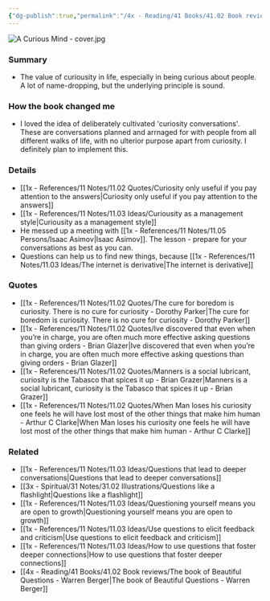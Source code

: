 ```yaml
---
{"dg-publish":true,"permalink":"/4x - Reading/41 Books/41.02 Book reviews/A Curious Mind - The Secret to a Bigger Life - Brian Grazer/","title":"A Curious Mind - The Secret to a Bigger Life - Brian Grazer","noteIcon":""}
---
```


![A Curious Mind - cover.jpg](/img/user/4x%20-%20Reading/41%20Books/41.02%20Book%20reviews/A%20Curious%20Mind%20-%20cover.jpg)
### Summary
- The value of curiousity in life, especially in being curious about people. A lot of name-dropping, but the underlying principle is sound.

### How the book changed me
- I loved the idea of deliberately cultivated 'curiosity conversations'. These are conversations planned and arrnaged for with people from all different walks of life, with no ulterior purpose apart from curiosity. I definitely plan to implement this.

### Details
- [[1x - References/11 Notes/11.02 Quotes/Curiosity only useful if you pay attention to the answers\|Curiosity only useful if you pay attention to the answers]]
- [[1x - References/11 Notes/11.03 Ideas/Curiousity as a management style\|Curiousity as a management style]]
- He messed up a meeting with [[1x - References/11 Notes/11.05 Persons/Isaac Asimov\|Isaac Asimov]]. The lesson - prepare for your conversations as best as you can.
- Questions can help us to find new things, because [[1x - References/11 Notes/11.03 Ideas/The internet is derivative\|The internet is derivative]]

### Quotes
- [[1x - References/11 Notes/11.02 Quotes/The cure for boredom is curiosity. There is no cure for curiosity - Dorothy Parker\|The cure for boredom is curiosity. There is no cure for curiosity - Dorothy Parker]]
- [[1x - References/11 Notes/11.02 Quotes/Ive discovered that even when you’re in charge, you are often much more effective asking questions than giving orders - Brian Glazer\|Ive discovered that even when you’re in charge, you are often much more effective asking questions than giving orders - Brian Glazer]]
- [[1x - References/11 Notes/11.02 Quotes/Manners is a social lubricant, curiosity is the Tabasco that spices it up - Brian Grazer\|Manners is a social lubricant, curiosity is the Tabasco that spices it up - Brian Grazer]]
- [[1x - References/11 Notes/11.02 Quotes/When Man loses his curiosity one feels he will have lost most of the other things that make him human - Arthur C Clarke\|When Man loses his curiosity one feels he will have lost most of the other things that make him human - Arthur C Clarke]]

### Related
- [[1x - References/11 Notes/11.03 Ideas/Questions that lead to deeper conversations\|Questions that lead to deeper conversations]]
- [[3x - Spiritual/31 Notes/31.02 Illustrations/Questions like a flashlight\|Questions like a flashlight]]
- [[1x - References/11 Notes/11.03 Ideas/Questioning yourself means you are open to growth\|Questioning yourself means you are open to growth]]
- [[1x - References/11 Notes/11.03 Ideas/Use questions to elicit feedback and criticism\|Use questions to elicit feedback and criticism]]
- [[1x - References/11 Notes/11.03 Ideas/How to use questions that foster deeper connections\|How to use questions that foster deeper connections]]
- [[4x - Reading/41 Books/41.02 Book reviews/The book of Beautiful Questions - Warren Berger\|The book of Beautiful Questions - Warren Berger]]
